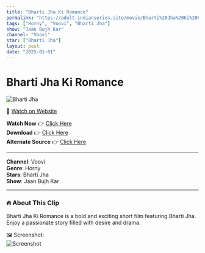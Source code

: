 ```yaml
---
title: "Bharti Jha Ki Romance"
permalink: "https://adult.indianseries.site/movie/Bharti%20Jha%20Ki%20Romance"
tags: ["Horny", "Voovi", "Bharti Jha"]
show: "Jaan Bujh Kar"
channel: "Voovi"
star: ["Bharti Jha"]
layout: post
date: "2025-01-01"
---
```


# Bharti Jha Ki Romance

![Bharti Jha](https://shorts.desisins.com/wp-content/uploads/2024/11/Bharti-Jha-DesiSins.com_.jpg)

🔗 [Watch on Website](https://adult.indianseries.site/movie/Bharti%20Jha%20Ki%20Romance)

**Watch Now** 👉 [Click Here](https://adult.indianseries.site/movie/Bharti%20Jha%20Ki%20Romance)  
**Download** 👉 [Click Here](https://adult.indianseries.site/movie/Bharti%20Jha%20Ki%20Romance)  
**Alternate Source** 👉 [Click Here](https://adult.indianseries.site/movie/Bharti%20Jha%20Ki%20Romance)

---

**Channel**: Voovi  
**Genre**: Horny  
**Stars**: Bharti Jha  
**Show**: Jaan Bujh Kar

---

### 🔥 About This Clip

Bharti Jha Ki Romance is a bold and exciting short film featuring Bharti Jha. Enjoy a passionate story filled with desire and drama.
 
🖼️ Screenshot:  
![Screenshot](https://shorts.desisins.com/wp-content/uploads/2024/11/Bharti-Jha-DesiSins.com_.jpg)
